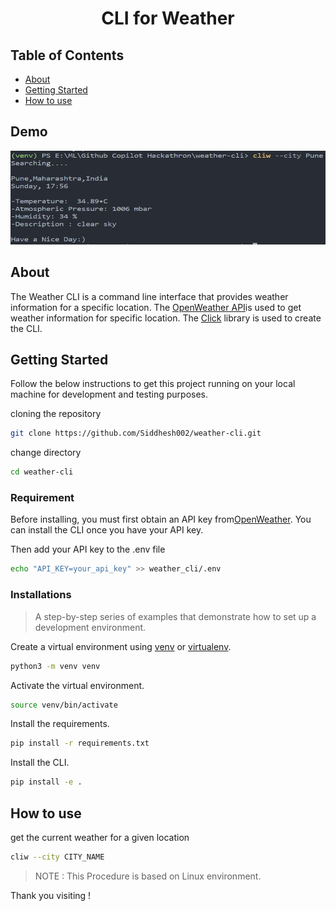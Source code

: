 <center>

# CLI for Weather

</center>

## Table of Contents

- [About](#about)
- [Getting Started](#getting_started)
- [How to use](#usage)

## Demo

<img src="demo/img.jpg" width="600" height="150" />

## About <a name = "about"></a>

The Weather CLI is a command line interface that provides weather information for a specific location. The [OpenWeather API](https://openweathermap.org/api)is used to get weather information for specific location. The [Click](https://click.palletsprojects.com/en/7.x/) library is used to create the CLI.

## Getting Started <a name = "getting_started"></a>

Follow the below instructions to get this project running on your local machine for development and testing purposes.

cloning the repository

```bash
git clone https://github.com/Siddhesh002/weather-cli.git
```

change directory

```bash
cd weather-cli
```

### Requirement

Before installing, you must first obtain an API key from[OpenWeather](https://openweathermap.org/api). You can install the CLI once you have your API key.

Then add your API key to the .env file

```bash
echo "API_KEY=your_api_key" >> weather_cli/.env
```

### Installations

> A step-by-step series of examples that demonstrate how to set up a development environment.

Create a virtual environment using [venv](https://docs.python.org/3/library/venv.html) or [virtualenv](https://virtualenv.pypa.io/en/latest/).

```bash
python3 -m venv venv
```

Activate the virtual environment.

```bash
source venv/bin/activate
```

Install the requirements.

```bash
pip install -r requirements.txt
```

Install the CLI.

```bash
pip install -e .
```

## How to use <a name = "usage"></a>

get the current weather for a given location

```bash
cliw --city CITY_NAME
```

> NOTE : This Procedure is based on Linux environment.

Thank you visiting !
